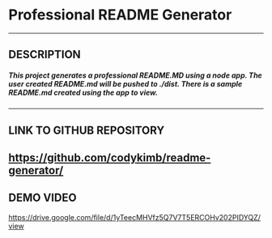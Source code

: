 # Professional README Generator  
  ---
##  DESCRIPTION  
  ##### This project generates a professional README.MD using a node app. The user created README.md will be pushed to ./dist. There is a sample README.md created using the app to view.
  ---
## LINK TO GITHUB REPOSITORY  
https://github.com/codykimb/readme-generator/  
  ---
## DEMO VIDEO  
https://drive.google.com/file/d/1yTeecMHVfz5Q7V7T5ERCOHv202PIDYQZ/view